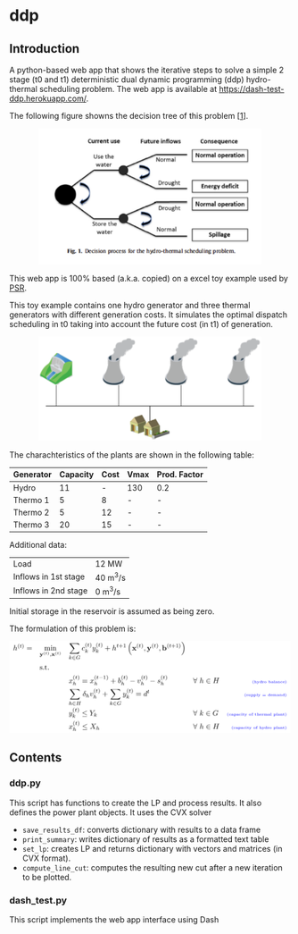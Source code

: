 # ddp

## Introduction

A python-based web app that shows the iterative steps to solve a simple 2 stage (t0 and t1)
deterministic dual dynamic programming (ddp) hydro-thermal scheduling problem.
The web app is available at <https://dash-test-ddp.herokuapp.com/>.

The following figure showns the decision tree of this problem \[[1](https://www.sciencedirect.com/science/article/pii/S1364032116300983)\].

<p align="center">
<img src="./decision_tree.png" alt="Decision Tree" width="400">
</p>


This web app is 100% based (a.k.a. copied) on a excel toy example used by [PSR](www.psr-inc.com). 

This toy example contains one hydro generator and three thermal generators with different generation costs. It simulates the optimal dispatch scheduling in t0 taking into account the future cost (in t1) of generation.

<p align="center">
<img src="./diagram.png" alt="toy example" width="400">
</p>

The charachteristics of the plants are shown in the following table:

| Generator      | Capacity     |  Cost         | Vmax         | Prod. Factor  |
| :------------- |:-------------| :-------------|:-------------|:-----|
| Hydro          | 11           |  -            | 130          | 0.2  |
| Thermo 1       | 5            |  8            | -            | -    |
| Thermo 2 	     | 5            |  12           | -            | -    |
| Thermo 3       | 20           |  15           | -            | -    |

Additional data:

|                            |              |
| :-------------             |:-------------|
| Load                       | 12 MW        |
| Inflows in 1st stage       | 40 m<sup>3</sup>/s      |
| Inflows in 2nd stage       | 0 m<sup>3</sup>/s       |


Initial storage in the reservoir is assumed as being zero.


The formulation of this problem is:

<p align="center">
<img src="./equation.png" alt="LP" width="700">
</p>



## Contents

### ddp.py

This script has functions to create the LP and process results. It also defines the power plant objects. It uses the CVX solver

- `save_results_df`: converts dictionary with results to a data frame
- `print_summary`: writes dictionary of results as a formatted text table
- `set_lp`: creates LP and returns dictionary with vectors and matrices (in CVX format).
- `compute_line_cut`: computes the resulting new cut after a new iteration to be plotted.


### dash_test.py

This script implements the web app interface using Dash


